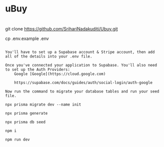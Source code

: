 # uBuy

#
git clone https://github.com/SrihariNadakuditi/Ubuy.git

cp .env.example .env
```

You'll have to set up a Supabase account & Stripe account, then add all of the details into your .env file.

Once you've connected your application to Supabase. You'll also need to set up the Auth Providers:
    Google [Google](https://cloud.google.com)
    
    https://supabase.com/docs/guides/auth/social-login/auth-google
    
Now run the command to migrate your database tables and run your seed file.
    
npx prisma migrate dev --name init

npx prisma generate

npx prisma db seed

npm i

npm run dev




